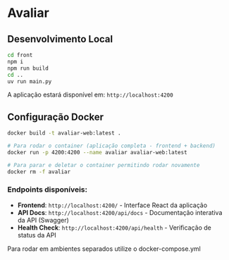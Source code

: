 # Avaliar

## Desenvolvimento Local

```bash
cd front
npm i
npm run build
cd ..
uv run main.py
```

A aplicação estará disponível em: `http://localhost:4200`

## Configuração Docker

```bash
docker build -t avaliar-web:latest .

# Para rodar o container (aplicação completa - frontend + backend)
docker run -p 4200:4200 --name avaliar avaliar-web:latest

# Para parar e deletar o container permitindo rodar novamente
docker rm -f avaliar
```

### Endpoints disponíveis:
- **Frontend**: `http://localhost:4200/` - Interface React da aplicação
- **API Docs**: `http://localhost:4200/api/docs` - Documentação interativa da API (Swagger)
- **Health Check**: `http://localhost:4200/api/health` - Verificação de status da API

Para rodar em ambientes separados utilize o docker-compose.yml
